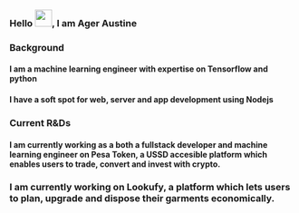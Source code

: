 ### Hello <img src="https://raw.githubusercontent.com/MartinHeinz/MartinHeinz/master/wave.gif" width="30px"/>, I am Ager Austine

<!--
**ageraustine/ageraustine** is a ✨ _special_ ✨ repository because its `README.md` (this file) appears on your GitHub profile.

Here are some ideas to get you started:

- 🔭 I’m currently working on ...
- 🌱 I’m currently learning ...
- 👯 I’m looking to collaborate on ...
- 🤔 I’m looking for help with ...
- 💬 Ask me about ...
- 📫 How to reach me: ...
- 😄 Pronouns: ...
- ⚡ Fun fact: ...
-->
### Background
#### I am a machine learning engineer with expertise on Tensorflow and python
#### I have a soft spot for web, server and app development using Nodejs

### Current R&Ds
#### I am currently working as a both a fullstack developer and machine learning engineer on Pesa Token, a USSD accesible platform which enables users to trade, convert and invest with crypto.
### I am currently working on Lookufy, a platform which lets users to plan, upgrade and dispose their garments economically.
